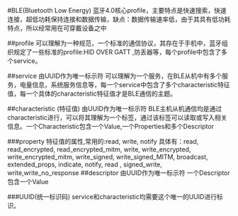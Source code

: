 #BLE(Bluetooth Low Energy)
蓝牙4.0核心profile，主要特点是快速搜索，快速连接，超低功耗保持连接和数据传输，缺点：数据传输速率低，由于其具有低功耗特点，所以经常用在可穿戴设备之中

##profile
可以理解为一种规范，一个标准的通信协议，其存在于手机中，蓝牙组织规定了一些标准的profile:HID OVER GATT ,防丢器等，每个profile中包含了多个service。

##service
由UUID作为唯一标示符
可以理解为一个服务，在BLE从机中有多个服务，电量信息，系统服务信息等，每一个service中包含了多个characteristic特征值，每一个具体的characteristic特征值才是BLE通信的主题。


##characteristic (特征值)
由UUID作为唯一标示符
BLE主机从机通信均是通过characteristic进行，可以将其理解为一个标签，通过该标签可以读取或写入相关信息。一个Characteristic包含一个Value,一个Properties和多个Descriptor

###property
特征值的属性,常用的:read, write, notify
具体有：read, read_encrypted, read_encrypted_mitm, write, 
write_encrypted, write_encrypted_mitm, write_signed, write_signed_MITM,
broadcast, extended_props, indicate, notify, read , signed_write, write,write_no_response
##descriptor
由UUID作为唯一标示符
一个Descriptor包含一个Value



###UUID(统一标识码)
service和characteristic均需要这个唯一的UUID进行标识。


